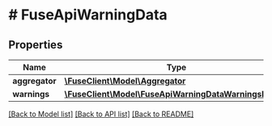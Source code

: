 # # FuseApiWarningData

## Properties

Name | Type | Description | Notes
------------ | ------------- | ------------- | -------------
**aggregator** | [**\FuseClient\Model\Aggregator**](Aggregator.md) |  | [optional]
**warnings** | [**\FuseClient\Model\FuseApiWarningDataWarningsInner[]**](FuseApiWarningDataWarningsInner.md) |  | [optional]

[[Back to Model list]](../../README.md#models) [[Back to API list]](../../README.md#endpoints) [[Back to README]](../../README.md)
